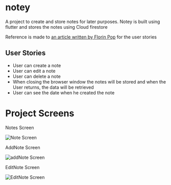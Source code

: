 # notey

A project to create and store notes for later purposes.
Notey is built using flutter and stores the notes using Cloud firestore

Reference is made to [an article written by Florin Pop](https://blog.bitsrc.io/15-app-ideas-to-build-and-level-up-your-coding-skills-28612c72a3b1) for the user stories

## User Stories
- User can create a note
- User can edit a note
- User can delete a note
- When closing the browser window the notes will be stored and when the User returns, the data will be retrieved
- User can see the date when he created the note


# Project Screens
Notes Screen

![Note Screen](https://user-images.githubusercontent.com/70073642/153729257-99f9d840-16de-4b8e-b7ff-8b151725cf0e.png)

AddNote Screen

![addNote Screen](https://user-images.githubusercontent.com/70073642/153729399-3cd9367c-810b-4374-8e2d-9ff143d1f421.png)
 

EditNote Screen

![EditNote Screen](https://user-images.githubusercontent.com/70073642/153729392-d2a20b23-bbb5-42f2-aee8-6ea28d6da987.png)
